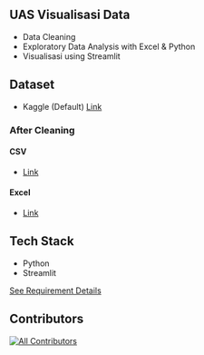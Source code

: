 ## UAS Visualisasi Data

- Data Cleaning
- Exploratory Data Analysis with Excel & Python
- Visualisasi using Streamlit

## Dataset
- Kaggle (Default)
[Link](https://www.kaggle.com/datasets/dharmik34/laptop-price-prediction)
### After Cleaning
#### CSV
- [Link](https://github.com/novinbukannopin/uas-visdat/blob/main/assets/clean/laptop-price.csv)
#### Excel
- [Link](https://github.com/novinbukannopin/uas-visdat/blob/main/assets/clean/laptop-price.xlsx)
## Tech Stack

- Python
- Streamlit

[See Requirement Details](https://github.com/novinbukannopin/uas-visdat/blob/main/requirements.txt)

## Contributors

<!-- ALL-CONTRIBUTORS-LIST:START - Do not remove or modify this section -->
<!-- prettier-ignore-start -->
<!-- markdownlint-disable -->

<!-- markdownlint-restore -->
<!-- prettier-ignore-end -->

<!-- ALL-CONTRIBUTORS-LIST:END -->

[![All Contributors](https://img.shields.io/github/all-contributors/novinbukannopin/uas-visdat?color=ee8449&style=flat-square)](#contributors)

